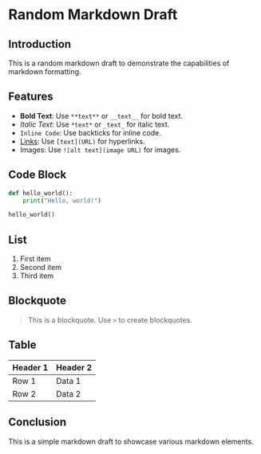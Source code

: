 # Random Markdown Draft

## Introduction
This is a random markdown draft to demonstrate the capabilities of markdown formatting.

## Features
- **Bold Text**: Use `**text**` or `__text__` for bold text.
- *Italic Text*: Use `*text*` or `_text_` for italic text.
- `Inline Code`: Use backticks for inline code.
- [Links](https://www.example.com): Use `[text](URL)` for hyperlinks.
- Images: Use `![alt text](image URL)` for images.

## Code Block
```python
def hello_world():
    print("Hello, world!")

hello_world()
```

## List
1. First item
2. Second item
3. Third item

## Blockquote
> This is a blockquote. Use `>` to create blockquotes.

## Table
| Header 1 | Header 2 |
|----------|----------|
| Row 1    | Data 1   |
| Row 2    | Data 2   |

## Conclusion
This is a simple markdown draft to showcase various markdown elements.
